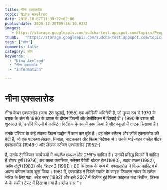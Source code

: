 ```yaml
---
title: नीना एक्सलरोड 
topic: Nina Axelrod
date: 2018-10-07T11:39:22+02:00
publishdate: 2020-12-20T05:36:10.922Z
images: 
   - https://storage.googleapis.com/sudcha-test.appspot.com/topics/People/nina_axelrod/1.jpeg
thumb:   "https://storage.googleapis.com/sudcha-test.appspot.com/topics/People/nina_axelrod/thumb.jpeg"
tags: ["लोग"]
comments: false
category: लोग
keywords: 
  - "Nina Axelrod"
  - "नीना एक्सलरोड "
  - "information"

---
```

<h1> नीना एक्सलारोड </h1> <p> नीना केथर एक्सलरोड (जन्म 28 जुलाई, 1955) एक अमेरिकी अभिनेत्री है, जो मुख्य रूप से 1970 के दशक के अंत से 1980 के दशक के दौरान फिल्मों और टेलीविजन में दिखाई दी। 1990 के दशक की शुरुआत से, उन्होंने फिल्मों में कास्टिंग निर्देशक के रूप में काम किया है और स्कूलों में नाटक सिखाया है। </p> <p> उनके परिवार के कई सदस्य फिल्म उद्योग में काम कर चुके हैं। वह जोन स्टैंटन और जॉर्ज एक्सलरोड की बेटी हैं, जो एक पटकथा लेखक, निर्माता, नाटककार और फिल्म निर्देशक थे। उनके भाई-बहन वकील पीटर एक्सलारोड (1948-) और लेखक स्टीवन एक्सलारोड (1952-) </p> <p> हैं, उनके टेलीविजन कार्यक्रमों में <i> चार्लीज एंजल्स </i> और <i> CHiPs </i> शामिल हैं। उनकी प्रसिद्ध फिल्मों में शामिल हैं <i> रोलर बूगी </i> (1979), अब कल्ट क्लासिक, स्लेसर पैरोडी <i> मोटल हेल </i> (1980), <i> टाइम वाकर </i> (1982), <i> क्रॉस कंट्री </i> (1983) और <i> क्रिटर 3 </i> (1991)। 80 के दशक के मध्य में, एक्सलारोड ने फिल्म कास्टिंग में अपना वर्तमान काम शुरू किया। 1981 में, एक्सल्रोड ने रिडले स्कॉट के साइंस फिक्शन नॉयर के राशेल चरित्र के लिए पढ़ा, <i> ब्लेड रनर </i> (1982) और इसे 2007 में रिलीज हुई फिल्म फाइनल कट रिलीज, डिस्क 4 के स्क्रीन टेस्ट में दिखाया गया है। ब्लेड रनर ”। </p> 